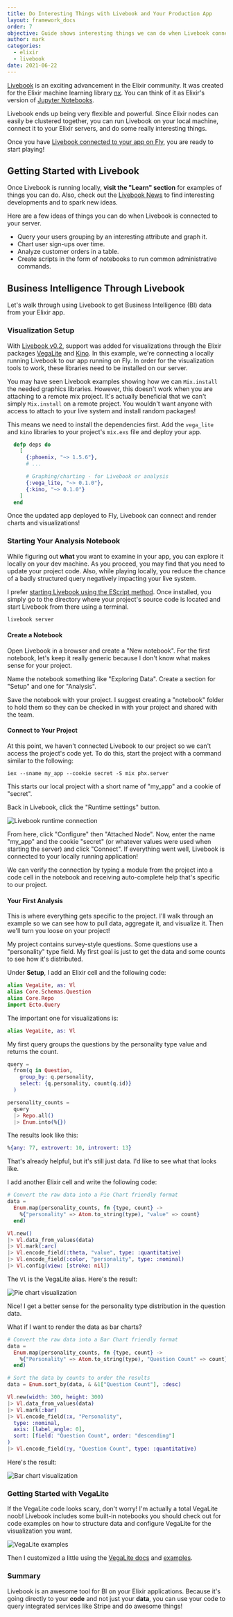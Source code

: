 ```yaml
---
title: Do Interesting Things with Livebook and Your Production App
layout: framework_docs
order: 7
objective: Guide shows interesting things we can do when Livebook connects to our deployed app running on Fly.
author: mark
categories:
  - elixir
  - livebook
date: 2021-06-22
---
```


[Livebook](https://livebook.dev/) is an exciting advancement in the Elixir community. It was created for the Elixir machine learning library [nx](https://github.com/elixir-nx/nx). You can think of it as Elixir's version of [Jupyter Notebooks](https://jupyter.org/).

Livebook ends up being very flexible and powerful. Since Elixir nodes can easily be clustered together, you can run Livebook on your local machine, connect it to your Elixir servers, and do some really interesting things.

Once you have [Livebook connected to your app on Fly](/docs/elixir/advanced-guides/connect-livebook-to-your-app/), you are ready to start playing!

## Getting Started with Livebook

Once Livebook is running locally, **visit the "Learn" section** for examples of things you can do. Also, check out the [Livebook News](https://news.livebook.dev/) to find interesting developments and to spark new ideas.

Here are a few ideas of things you can do when Livebook is connected to your server.

- Query your users grouping by an interesting attribute and graph it.
- Chart user sign-ups over time.
- Analyze customer orders in a table.
- Create scripts in the form of notebooks to run common administrative commands.

## Business Intelligence Through Livebook

Let's walk through using Livebook to get Business Intelligence (BI) data from your Elixir app.

### Visualization Setup

With [Livebook v0.2](https://github.com/livebook-dev/livebook/blob/main/CHANGELOG.md), support was added for visualizations through the Elixir packages [VegaLite](https://github.com/livebook-dev/vega_lite) and [Kino](https://github.com/livebook-dev/kino). In this example, we're connecting a locally running Livebook to our app running on Fly. In order for the visualization tools to work, these libraries need to be installed on our server.

You may have seen Livebook examples showing how we can `Mix.install` the needed graphics libraries. However, this doesn't work when you are attaching to a remote mix project. It's actually beneficial that we can't simply `Mix.install` on a remote project. You wouldn't want anyone with access to attach to your live system and install random packages!

This means we need to install the dependencies first. Add the `vega_lite` and `kino` libraries to your project's `mix.exs` file and deploy your app.

```elixir
  defp deps do
    [
      {:phoenix, "~> 1.5.6"},
      # ...

      # Graphing/charting - for Livebook or analysis
      {:vega_lite, "~> 0.1.0"},
      {:kino, "~> 0.1.0"}
    ]
  end
```

Once the updated app deployed to Fly, Livebook can connect and render charts and visualizations!

### Starting Your Analysis Notebook

While figuring out **what** you want to examine in your app, you can explore it locally on your dev machine. As you proceed, you may find that you need to update your project code. Also, while playing locally, you reduce the chance of a badly structured query negatively impacting your live system.

I prefer [starting Livebook using the EScript method](https://github.com/livebook-dev/livebook#escript). Once installed, you simply go to the directory where your project's source code is located and start Livebook from there using a terminal.

```cmd
livebook server
```

#### Create a Notebook

Open Livebook in a browser and create a "New notebook". For the first notebook, let's keep it really generic because I don't know what makes sense for your project.

Name the notebook something like "Exploring Data". Create a section for "Setup" and one for "Analysis".

Save the notebook with your project. I suggest creating a "notebook" folder to hold them so they can be checked in with your project and shared with the team.

#### Connect to Your Project

At this point, we haven't connected Livebook to our project so we can't access the project's code yet. To do this, start the project with a command similar to the following:

```
iex --sname my_app --cookie secret -S mix phx.server
```

This starts our local project with a short name of "my_app" and a cookie of "secret".

Back in Livebook, click the "Runtime settings" button.

![Livebook runtime connection](/docs/images/livebook-runtime-link.webp)

From here, click "Configure" then "Attached Node". Now, enter the name "my_app" and the cookie "secret" (or whatever values were used when starting the server) and click "Connect". If everything went well, Livebook is connected to your locally running application!

We can verify the connection by typing a module from the project into a code cell in the notebook and receiving auto-complete help that's specific to our project.

#### Your First Analysis

This is where everything gets specific to the project. I'll walk through an example so we can see how to pull data, aggregate it, and visualize it. Then we'll turn you loose on your project!

My project contains survey-style questions. Some questions use a "personality" type field. My first goal is just to get the data and some counts to see how it's distributed.

Under **Setup**, I add an Elixir cell and the following code:

```elixir
alias VegaLite, as: Vl
alias Core.Schemas.Question
alias Core.Repo
import Ecto.Query
```

The important one for visualizations is:

```elixir
alias VegaLite, as: Vl
```

My first query groups the questions by the personality type value and returns the count.

```elixir
query =
  from(q in Question,
    group_by: q.personality,
    select: {q.personality, count(q.id)}
  )

personality_counts =
  query
  |> Repo.all()
  |> Enum.into(%{})
```

The results look like this:

```elixir
%{any: 77, extrovert: 10, introvert: 13}
```

That's already helpful, but it's still just data. I'd like to see what that looks like.

I add another Elixir cell and write the following code:

```elixir
# Convert the raw data into a Pie Chart friendly format
data =
  Enum.map(personality_counts, fn {type, count} ->
    %{"personality" => Atom.to_string(type), "value" => count}
  end)

Vl.new()
|> Vl.data_from_values(data)
|> Vl.mark(:arc)
|> Vl.encode_field(:theta, "value", type: :quantitative)
|> Vl.encode_field(:color, "personality", type: :nominal)
|> Vl.config(view: [stroke: nil])
```

The `Vl` is the VegaLite alias. Here's the result:

![Pie chart visualization](/docs/images/livebook-personality-pie-visualization.webp?card&centered)

Nice! I get a better sense for the personality type distribution in the question data.

What if I want to render the data as bar charts?

```elixir
# Convert the raw data into a Bar Chart friendly format
data =
  Enum.map(personality_counts, fn {type, count} ->
    %{"Personality" => Atom.to_string(type), "Question Count" => count}
  end)

# Sort the data by counts to order the results
data = Enum.sort_by(data, & &1["Question Count"], :desc)

Vl.new(width: 300, height: 300)
|> Vl.data_from_values(data)
|> Vl.mark(:bar)
|> Vl.encode_field(:x, "Personality",
  type: :nominal,
  axis: [label_angle: 0],
  sort: [field: "Question Count", order: "descending"]
)
|> Vl.encode_field(:y, "Question Count", type: :quantitative)
```

Here's the result:

![Bar chart visualization](/docs/images/livebook-personality-bar-visualization.webp?card&centered)

### Getting Started with VegaLite

If the VegaLite code looks scary, don't worry! I'm actually a total VegaLite noob! Livebook includes some built-in notebooks you should check out for code examples on how to structure data and configure VegaLite for the visualization you want.

![VegaLite examples](/docs/images/livebook-vegalite-examples.webp?card&2/3&centered)

Then I customized a little using the [VegaLite docs](https://vega.github.io/vega-lite/docs/) and [examples](https://vega.github.io/vega-lite/examples/).

### Summary

Livebook is an awesome tool for BI on your Elixir applications. Because it's going directly to your **code** and not just your **data**, you can use your code to query integrated services like Stripe and do awesome things!
